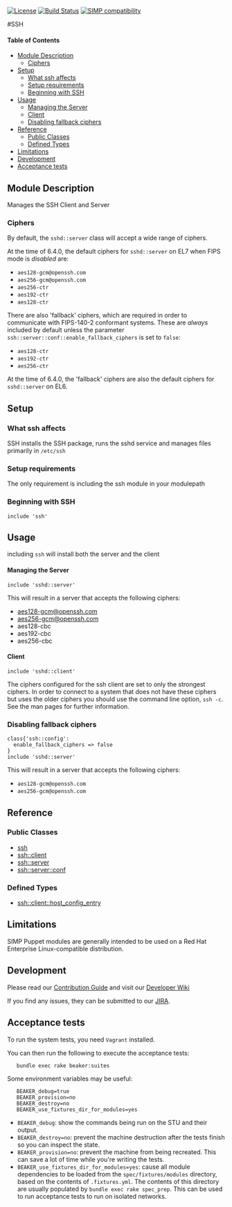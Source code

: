 [![License](http://img.shields.io/:license-apache-blue.svg)](http://www.apache.org/licenses/LICENSE-2.0.html) [![Build Status](https://travis-ci.org/simp/pupmod-simp-ssh.svg)](https://travis-ci.org/simp/pupmod-simp-ssh) [![SIMP compatibility](https://img.shields.io/badge/SIMP%20compatibility-4.2.*%2F5.1.*-orange.svg)](https://img.shields.io/badge/SIMP%20compatibility-4.2.*%2F5.1.*-orange.svg)


#SSH

#### Table of Contents

<!-- vim-markdown-toc GFM -->

* [Module Description](#module-description)
  * [Ciphers](#ciphers)
* [Setup](#setup)
  * [What ssh affects](#what-ssh-affects)
  * [Setup requirements](#setup-requirements)
  * [Beginning with SSH](#beginning-with-ssh)
* [Usage](#usage)
    * [Managing the Server](#managing-the-server)
    * [Client](#client)
  * [Disabling fallback ciphers](#disabling-fallback-ciphers)
* [Reference](#reference)
  * [Public Classes](#public-classes)
  * [Defined Types](#defined-types)
* [Limitations](#limitations)
* [Development](#development)
* [Acceptance tests](#acceptance-tests)

<!-- vim-markdown-toc -->

## Module Description

Manages the SSH Client and Server

### Ciphers

By default, the `sshd::server` class will accept a wide range of ciphers.

At the time of 6.4.0, the default ciphers for `sshd::server` on EL7 when FIPS
mode is _disabled_ are:

- `aes128-gcm@openssh.com`
- `aes256-gcm@openssh.com`
- `aes256-ctr`
- `aes192-ctr`
- `aes128-ctr`

There are also 'fallback' ciphers, which are required in order to communicate
with FIPS-140-2 conformant systems.  These are _always_ included by default unless
the parameter `ssh::server::conf::enable_fallback_ciphers` is set to `false`:

- `aes128-ctr`
- `aes192-ctr`
- `aes256-ctr`

At the time of 6.4.0, the 'fallback' ciphers are also the default ciphers for
`sshd::server` on EL6.

## Setup

### What ssh affects

SSH installs the SSH package, runs the sshd service and manages files primarily
in `/etc/ssh`

### Setup requirements

The only requirement is including the ssh module in your modulepath

### Beginning with SSH

```puppet
include 'ssh'
```

## Usage

including `ssh` will install both the server and the client

#### Managing the Server

```puppet
include 'sshd::server'
```

This will result in a server that accepts the following ciphers:
- aes128-gcm@openssh.com
- aes256-gcm@openssh.com
- aes128-cbc
- aes192-cbc
- aes256-cbc

#### Client
```puppet
include 'sshd::client'
```
The ciphers configured for the ssh client are set to only the strongest ciphers.
In order to connect to a system that does not have these ciphers but uses the
older ciphers you should use the command line option, `ssh -c`.  See the man
pages for further information.


### Disabling fallback ciphers

```puppet
class{'ssh::config':
  enable_fallback_ciphers => false
}
include 'sshd::server'
```

This will result in a server that accepts the following ciphers:
- `aes128-gcm@openssh.com`
- `aes256-gcm@openssh.com`

## Reference

### Public Classes

* [ssh](https://github.com/simp/pupmod-simp-ssh/blob/master/manifests/init.pp)
* [ssh::client](https://github.com/simp/pupmod-simp-ssh/blob/master/manifests/client.pp)
* [ssh::server](https://github.com/simp/pupmod-simp-ssh/blob/master/manifests/server.pp)
* [ssh::server::conf](https://github.com/simp/pupmod-simp-ssh/blob/master/manifests/server/conf.pp)

### Defined Types

* [ssh::client::host_config_entry](https://github.com/simp/pupmod-simp-ssh/blob/master/manifests/client/host_config_entry.pp)

## Limitations

SIMP Puppet modules are generally intended to be used on a Red Hat Enterprise
Linux-compatible distribution.

## Development

Please read our [Contribution Guide](https://simp-project.atlassian.net/wiki/display/SD/Contributing+to+SIMP)
and visit our [Developer Wiki](https://simp-project.atlassian.net/wiki/display/SD/SIMP+Development+Home)

If you find any issues, they can be submitted to our
[JIRA](https://simp-project.atlassian.net).

## Acceptance tests

To run the system tests, you need `Vagrant` installed.

You can then run the following to execute the acceptance tests:

```shell
   bundle exec rake beaker:suites
```

Some environment variables may be useful:

```shell
   BEAKER_debug=true
   BEAKER_provision=no
   BEAKER_destroy=no
   BEAKER_use_fixtures_dir_for_modules=yes
```

*  ``BEAKER_debug``: show the commands being run on the STU and their output.
*  ``BEAKER_destroy=no``: prevent the machine destruction after the tests
   finish so you can inspect the state.
*  ``BEAKER_provision=no``: prevent the machine from being recreated.  This can
   save a lot of time while you're writing the tests.
*  ``BEAKER_use_fixtures_dir_for_modules=yes``: cause all module dependencies
   to be loaded from the ``spec/fixtures/modules`` directory, based on the
   contents of ``.fixtures.yml``. The contents of this directory are usually
   populated by ``bundle exec rake spec_prep``. This can be used to run
   acceptance tests to run on isolated networks.
